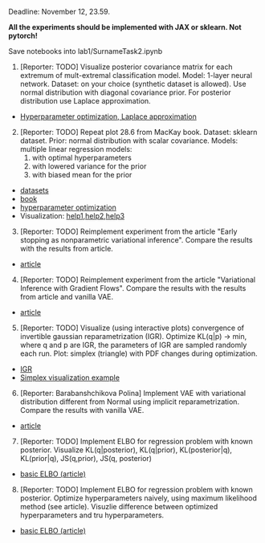 Deadline: November 12, 23.59.

**All the experiments should be implemented with JAX or sklearn. Not pytorch!**

Save notebooks into lab1/SurnameTask2.ipynb


1. [Reporter: TODO] Visualize posterior covariance matrix for each extremum of mult-extremal classification model. Model: 1-layer neural network. Dataset: on your choice (synthetic dataset is allowed). 
Use normal distribution with diagonal covariance prior. For posterior distribution use Laplace approximation.
* [Hyperparameter optimization, Laplace approximation](http://strijov.com/papers/HyperOptimizationEng.pdf)

2. [Reporter: TODO] Repeat plot 28.6 from MacKay book. Dataset: sklearn dataset. 
    Prior: normal distribution with scalar covariance. Models: multiple linear regression models:
    1. with optimal hyperparameters
    2. with lowered variance for the prior 
    3. with biased mean for the prior
* [datasets](https://scikit-learn.org/stable/datasets/toy_dataset.html)
* [book](http://www.inference.org.uk/itprnn/book.pdf)
* [hyperparameter optimization](http://strijov.com/papers/HyperOptimizationEng.pdf)
* Visualization: [help1](https://matplotlib.org/stable/users/interactive.html),[help2](https://stackoverflow.com/questions/44329068/jupyter-notebook-interactive-plot-with-widgets),[help3](https://towardsdatascience.com/matplotlib-animations-in-jupyter-notebook-4422e4f0e389)

3. [Reporter: TODO] 
Reimplement experiment from the article "Early stopping as nonparametric variational inference". Compare the results with the results from article.
* [article](https://arxiv.org/abs/1504.01344)


4. [Reporter: TODO]
Reimplement experiment from the article "Variational Inference with Gradient Flows". Compare the results with the results from article and vanilla VAE.
* [article](http://approximateinference.org/accepted/AltieriDuvenaud2015.pdf)


5. [Reporter: TODO]
Visualize (using interactive plots) convergence of invertible gaussian reparametrization (IGR). Optimize KL(q|p) -> min, where q and p are IGR, the parameters of IGR are sampled randomly each run. Plot: simplex (triangle) with PDF changes during optimization.
* [IGR](https://arxiv.org/pdf/1912.09588.pdf)
* [Simplex visualization example](http://blog.bogatron.net/blog/2014/02/02/visualizing-dirichlet-distributions/)



6. [Reporter: Barabanshchikova Polina]
Implement VAE with variational distribution different from Normal using implicit reparametrization.  Compare the results with vanilla VAE.
* [article](https://proceedings.neurips.cc/paper/2018/file/92c8c96e4c37100777c7190b76d28233-Paper.pdf)


7. [Reporter: TODO]
Implement ELBO for regression problem with known posterior. Visualize KL(q|posterior), KL(q|prior), KL(posterior|q), KL(prior|q), JS(q,prior), JS(q, posterior)
* [basic ELBO (article)](https://www.cs.toronto.edu/~graves/nips_2011.pdf)


8. [Reporter: TODO]
Implement ELBO for regression problem with known posterior. Optimize hyperparameters naively, using maximum likelihood method (see article). 
Visuzlie difference between optimized hyperparameters and tru hyperparameters.
* [basic ELBO (article)](https://www.cs.toronto.edu/~graves/nips_2011.pdf)

